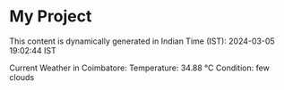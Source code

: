 # My Project

This content is dynamically generated in Indian Time (IST): 2024-03-05 19:02:44 IST


Current Weather in Coimbatore:
Temperature: 34.88 °C
Condition: few clouds

